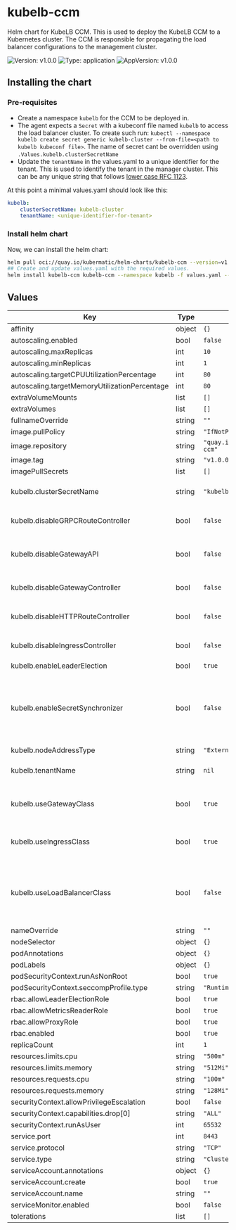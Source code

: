 # kubelb-ccm

Helm chart for KubeLB CCM. This is used to deploy the KubeLB CCM to a Kubernetes cluster. The CCM is responsible for propagating the load balancer configurations to the management cluster.

![Version: v1.0.0](https://img.shields.io/badge/Version-v1.0.0-informational?style=flat-square) ![Type: application](https://img.shields.io/badge/Type-application-informational?style=flat-square) ![AppVersion: v1.0.0](https://img.shields.io/badge/AppVersion-v1.0.0-informational?style=flat-square)

## Installing the chart

### Pre-requisites

* Create a namespace `kubelb` for the CCM to be deployed in.
* The agent expects a `Secret` with a kubeconf file named `kubelb` to access the load balancer cluster. To create such run: `kubectl --namespace kubelb create secret generic kubelb-cluster --from-file=<path to kubelb kubeconf file>`. The name of secret cant be overridden using `.Values.kubelb.clusterSecretName`
* Update the `tenantName` in the values.yaml to a unique identifier for the tenant. This is used to identify the tenant in the manager cluster. This can be any unique string that follows [lower case RFC 1123](https://www.rfc-editor.org/rfc/rfc1123).

At this point a minimal values.yaml should look like this:

```yaml
kubelb:
    clusterSecretName: kubelb-cluster
    tenantName: <unique-identifier-for-tenant>
```

### Install helm chart

Now, we can install the helm chart:

```sh
helm pull oci://quay.io/kubermatic/helm-charts/kubelb-ccm --version=v1.0.0 --untardir "kubelb-ccm" --untar
## Create and update values.yaml with the required values.
helm install kubelb-ccm kubelb-ccm --namespace kubelb -f values.yaml --create-namespace
```

## Values

| Key | Type | Default | Description |
|-----|------|---------|-------------|
| affinity | object | `{}` |  |
| autoscaling.enabled | bool | `false` |  |
| autoscaling.maxReplicas | int | `10` |  |
| autoscaling.minReplicas | int | `1` |  |
| autoscaling.targetCPUUtilizationPercentage | int | `80` |  |
| autoscaling.targetMemoryUtilizationPercentage | int | `80` |  |
| extraVolumeMounts | list | `[]` |  |
| extraVolumes | list | `[]` |  |
| fullnameOverride | string | `""` |  |
| image.pullPolicy | string | `"IfNotPresent"` |  |
| image.repository | string | `"quay.io/kubermatic/kubelb-ccm"` |  |
| image.tag | string | `"v1.0.0"` |  |
| imagePullSecrets | list | `[]` |  |
| kubelb.clusterSecretName | string | `"kubelb-cluster"` | Name of the secret that contains kubeconfig for the loadbalancer cluster |
| kubelb.disableGRPCRouteController | bool | `false` | disableGRPCRouteController specifies whether to disable the GRPCRoute Controller. |
| kubelb.disableGatewayAPI | bool | `false` | disableGatewayAPI specifies whether to disable the Gateway API and Gateway Controllers. |
| kubelb.disableGatewayController | bool | `false` | disableGatewayController specifies whether to disable the Gateway Controller. |
| kubelb.disableHTTPRouteController | bool | `false` | disableHTTPRouteController specifies whether to disable the HTTPRoute Controller. |
| kubelb.disableIngressController | bool | `false` | disableIngressController specifies whether to disable the Ingress Controller. |
| kubelb.enableLeaderElection | bool | `true` | Enable the leader election. |
| kubelb.enableSecretSynchronizer | bool | `false` | Enable to automatically convert Secrets labelled with `kubelb.k8c.io/managed-by: kubelb` to Sync Secrets. This is used to sync secrets from tenants to the LB cluster in a controlled and secure way. |
| kubelb.nodeAddressType | string | `"ExternalIP"` |  |
| kubelb.tenantName | string | `nil` | Name of the tenant, must be unique against a load balancer cluster. |
| kubelb.useGatewayClass | bool | `true` | useGatewayClass specifies whether to target resources with `kubelb` gateway class or all resources. |
| kubelb.useIngressClass | bool | `true` | useIngressClass specifies whether to target resources with `kubelb` ingress class or all resources. |
| kubelb.useLoadBalancerClass | bool | `false` | useLoadBalancerClass specifies whether to target services of type LoadBalancer with `kubelb` load balancer class or all services of type LoadBalancer. |
| nameOverride | string | `""` |  |
| nodeSelector | object | `{}` |  |
| podAnnotations | object | `{}` |  |
| podLabels | object | `{}` |  |
| podSecurityContext.runAsNonRoot | bool | `true` |  |
| podSecurityContext.seccompProfile.type | string | `"RuntimeDefault"` |  |
| rbac.allowLeaderElectionRole | bool | `true` |  |
| rbac.allowMetricsReaderRole | bool | `true` |  |
| rbac.allowProxyRole | bool | `true` |  |
| rbac.enabled | bool | `true` |  |
| replicaCount | int | `1` |  |
| resources.limits.cpu | string | `"500m"` |  |
| resources.limits.memory | string | `"512Mi"` |  |
| resources.requests.cpu | string | `"100m"` |  |
| resources.requests.memory | string | `"128Mi"` |  |
| securityContext.allowPrivilegeEscalation | bool | `false` |  |
| securityContext.capabilities.drop[0] | string | `"ALL"` |  |
| securityContext.runAsUser | int | `65532` |  |
| service.port | int | `8443` |  |
| service.protocol | string | `"TCP"` |  |
| service.type | string | `"ClusterIP"` |  |
| serviceAccount.annotations | object | `{}` |  |
| serviceAccount.create | bool | `true` |  |
| serviceAccount.name | string | `""` |  |
| serviceMonitor.enabled | bool | `false` |  |
| tolerations | list | `[]` |  |
